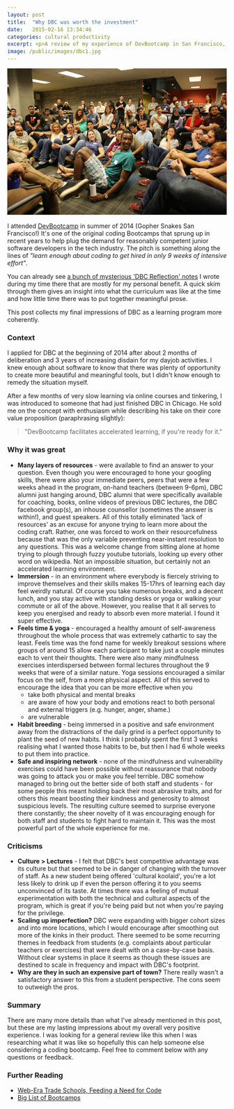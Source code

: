 ```yaml
---
layout: post
title:  "Why DBC was worth the investment"
date:   2015-02-16 13:34:46
categories: cultural productivity
excerpt: <p>A review of my experience of DevBootcamp in San Francisco, 2014</p>
image: /public/images/dbc1.jpg
---
```


![DBC in SF - that's me in green](/public/images/dbc1.jpg "DBC in SF - that's me in green")

I attended [DevBootcamp](http://devbootcamp.com/) in summer of 2014 (Gopher Snakes San Francisco!) It's one of the original coding Bootcamps that sprung up in recent years to help plug the demand for reasonably competent junior software developers in the tech industry. The pitch is something along the lines of *"learn enough about coding to get hired in only 9 weeks of intensive effort"*.

You can already see [a bunch of mysterious 'DBC Reflection' notes](/) I wrote during my time there that are mostly for my personal benefit. A quick skim through them gives an insight into what the curriculum was like at the time and how little time there was to put together meaningful prose.

This post collects my final impressions of DBC as a learning program more coherently.

### Context
I applied for DBC at the beginning of 2014 after about 2 months of deliberation and 3 years of increasing disdain for my dayjob activities. I knew enough about software to know that there was plenty of opportunity to create more beautiful and meaningful tools, but I didn't know enough to remedy the situation myself.

After a few months of very slow learning via online courses and tinkering, I was introduced to someone that had just finished DBC in Chicago. He sold me on the concept with enthusiasm while describing his take on their core value proposition (paraphrasing slightly):

>"DevBootcamp facilitates accelerated learning, if you're ready for it."

### Why it was great

* **Many layers of resources** - were available to find an answer to your question. Even though you were encouraged to hone your googling skills, there were also your immediate peers, peers that were a few weeks ahead in the program, on-hand teachers (between 9-6pm), DBC alumni just hanging around, DBC alumni that were specifically available for coaching, books, online videos of previous DBC lectures, the DBC facebook group(s), an inhouse counsellor (sometimes the answer is within!), and guest speakers. All of this totally eliminated 'lack of resources' as an excuse for anyone trying to learn more about the coding craft. Rather, one was forced to work on their resourcefulness because that was the only variable preventing near-instant resolution to any questions.
This was a welcome change from sitting alone at home trying to plough through fuzzy youtube tutorials, looking up every other word on wikipedia. Not an impossible situation, but certainly not an accelerated learning environment.
* **Immersion** - in an environment where everybody is fiercely striving to improve themselves and their skills makes 15-17hrs of learning each day feel weirdly natural. Of course you take numerous breaks, and a decent lunch, and you stay active with standing desks or yoga or walking your commute or all of the above. However, you realise that it all serves to keep you energised and ready to absorb even more material. I found it super effective.
* **Feels time & yoga** - encouraged a healthy amount of self-awareness throughout the whole process that was extremely cathartic to say the least. Feels time was the fond name for weekly breakout sessions where groups of around 15 allow each participant to take just a couple minutes each to vent their thoughts. There were also many mindfulness exercises interdispersed between formal lectures throughout the 9 weeks that were of a similar nature. Yoga sessions encouraged a similar focus on the self, from a more physical aspect.
All of this served to encourage the idea that you can be more effective when you
    * take both physical and mental breaks
    * are aware of how your body and emotions react to both personal and external triggers (e.g. hunger, anger, shame.)
    * are vulnerable
* **Habit breeding** - being immersed in a positive and safe environment away from the distractions of the daily grind is a perfect opportunity to plant the seed of new habits. I think I probably spent the first 3 weeks realising what I wanted those habits to be, but then I had 6 whole weeks to put them into practice.
* **Safe and inspiring network** - none of the mindfulness and vulnerability exercises could have been possible without reassurance that nobody was going to attack you or make you feel terrible. DBC somehow managed to bring out the better side of both staff and students - for some people this meant holding back their most abrasive traits, and for others this meant boosting their kindness and generosity to almost suspicious levels. The resulting culture seemed to surprise everyone there constantly; the sheer novelty of it was encouraging enough for both staff and students to fight hard to maintain it. This was the most powerful part of the whole experience for me.

### Criticisms
* **Culture > Lectures** - I felt that DBC's best competitive advantage was its culture but that seemed to be in danger of changing with the turnover of staff. As a new student being offered 'cultural koolaid', you're a lot less likely to drink up if even the person offering it to you seems unconvinced of its taste. At times there was a feeling of mutual experimentation with both the technical and cultural aspects of the program, which is great if you're being paid but not when you're paying for the privilege.
* **Scaling up imperfection?** DBC were expanding with bigger cohort sizes and into more locations, which I would encourage after smoothing out more of the kinks in their product. There seemed to be some recurring themes in feedback from students (e.g. complaints about particular teachers or exercises) that were dealt with on a case-by-case basis. Without clear systems in place it seems as though these issues are destined to scale in frequency and impact with DBC's footprint.
* **Why are they in such an expensive part of town?** There really wasn't a satisfactory answer to this from a student perspective. The cons seem to outweigh the pros.

### Summary
There are many more details than what I've already mentioned in this post, but these are my lasting impressions about my overall very positive experience. I was looking for a general review like this when I was researching what it was like so hopefully this can help someone else considering a coding bootcamp.
Feel free to comment below with any questions or feedback.

### Further Reading
* [Web-Era Trade Schools, Feeding a Need for Code](http://www.nytimes.com/2014/10/14/us/web-era-trade-schools-feeding-a-need-for-code.html?_r=0)
* [Big List of Bootcamps](http://www.skilledup.com/articles/the-ultimate-guide-to-coding-bootcamps-the-exhaustive-list/)
